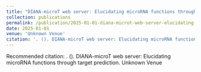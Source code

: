 ```yaml
---
title: "DIANA-microT web server: Elucidating microRNA functions through target prediction"
collection: publications
permalink: /publication/2025-01-01-diana-microt-web-server-elucidating-microrna-funct
date: 2025-01-01
venue: 'Unknown Venue'
citation: '. (). DIANA-microT web server: Elucidating microRNA functions through target prediction. Unknown Venue'
---
```


Recommended citation: . (). DIANA-microT web server: Elucidating microRNA functions through target prediction. Unknown Venue